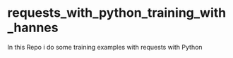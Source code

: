 # requests_with_python_training_with_hannes
In this Repo i do some training examples with requests with Python 
